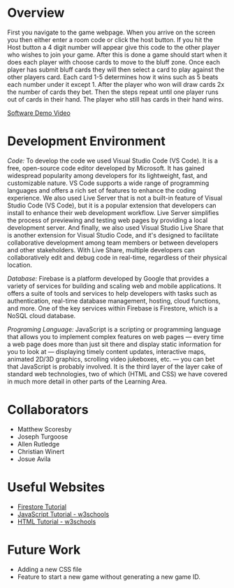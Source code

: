 # Overview

First you navigate to the game webpage. When you arrive on the screen you then either enter a room code or click the host button. If you hit the Host button a 4 digit number will appear give this code to the other player who wishes to join your game. After this is done a game should start when it does each player with choose cards to move to the bluff zone. Once each player has submit bluff cards they will then select a card to play against the other players card. Each card 1-5 determines how it wins such as 5 beats each number under it except 1. After the player who won will draw cards 2x the number of cards they bet. Then the steps repeat until one player runs out of cards in their hand. The player who still has cards in their hand wins.

[Software Demo Video](https://youtu.be/v5uAlK-mEhI)

# Development Environment

_Code:_ To develop the code we used Visual Studio Code (VS Code). It is a free, open-source code editor developed by Microsoft. It has gained widespread popularity among developers for its lightweight, fast, and customizable nature. VS Code supports a wide range of programming languages and offers a rich set of features to enhance the coding experience.
We also used Live Server that is not a built-in feature of Visual Studio Code (VS Code), but it is a popular extension that developers can install to enhance their web development workflow. Live Server simplifies the process of previewing and testing web pages by providing a local development server.
And finally, we also used Visual Studio Live Share that is another extension for Visual Studio Code, and it's designed to facilitate collaborative development among team members or between developers and other stakeholders. With Live Share, multiple developers can collaboratively edit and debug code in real-time, regardless of their physical location.

_Database:_ Firebase is a platform developed by Google that provides a variety of services for building and scaling web and mobile applications. It offers a suite of tools and services to help developers with tasks such as authentication, real-time database management, hosting, cloud functions, and more. One of the key services within Firebase is Firestore, which is a NoSQL cloud database.


_Programing Language:_ JavaScript is a scripting or programming language that allows you to implement complex features on web pages — every time a web page does more than just sit there and display static information for you to look at — displaying timely content updates, interactive maps, animated 2D/3D graphics, scrolling video jukeboxes, etc. — you can bet that JavaScript is probably involved. It is the third layer of the layer cake of standard web technologies, two of which (HTML and CSS) we have covered in much more detail in other parts of the Learning Area.

# Collaborators

* Matthew Scoresby
* Joseph Turgoose
* Allen Rutledge
* Christian Winert
* Josue Avila

# Useful Websites

* [Firestore Tutorial](https://firebase.google.com/docs/firestore)
* [JavaScript Tutorial - w3schools](https://www.w3schools.com/js/default.asp)
* [HTML Tutorial - w3schools](https://www.w3schools.com/html/default.asp)

# Future Work

* Adding a new CSS file
* Feature to start a new game without generating a new game ID.